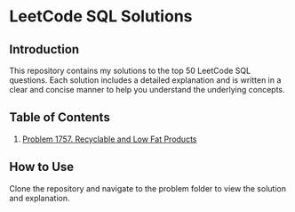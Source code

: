 # LeetCode SQL Solutions

## Introduction
This repository contains my solutions to the top 50 LeetCode SQL questions. Each solution includes a detailed explanation and is written in a clear and concise manner to help you understand the underlying concepts.

## Table of Contents
1. [Problem 1757. Recyclable and Low Fat Products](https://github.com/arzanish/SQL_50_LEETCODE/blob/main/1757.%20Recyclable%20and%20Low%20Fat%20Products)

## How to Use
Clone the repository and navigate to the problem folder to view the solution and explanation.


